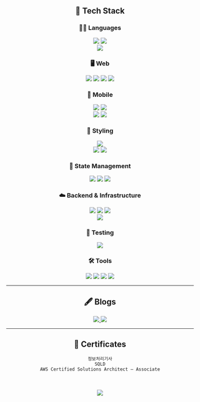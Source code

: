 <div align=center>
  
  ## 🚀 Tech Stack
  
  ### 👨‍💻 Languages
  <img src="https://img.shields.io/badge/TypeScript-3178C6?style=for-the-badge&logo=TypeScript&logoColor=white"/>
  <img src="https://img.shields.io/badge/JavaScript-F7DF1E?style=for-the-badge&logo=JavaScript&logoColor=white"/>
  <br />
  <img src="https://img.shields.io/badge/Python-3776AB?style=for-the-badge&logo=Python&logoColor=white"/>

  ### 🖥️ Web
  <img src="https://img.shields.io/badge/React-61DAFB?style=for-the-badge&logo=React&logoColor=white"/>
  <img src="https://img.shields.io/badge/Vue.js-4FC08D?style=for-the-badge&logo=Vue.js&logoColor=white"/>
  <img src="https://img.shields.io/badge/HTML5-E34F26?style=for-the-badge&logo=HTML5&logoColor=white"/>
<img src="https://img.shields.io/badge/CSS3-1572B6?style=for-the-badge&logo=CSS3&logoColor=white"/>
  
  ### 📱 Mobile
  <img src="https://img.shields.io/badge/React Native-61DAFB?style=for-the-badge&logo=React&logoColor=white"/>
  <img src="https://img.shields.io/badge/React Navigation-000000?style=for-the-badge&logo=react&logoColor=white"/>
  <br />
  <img src="https://img.shields.io/badge/Expo-000020?style=for-the-badge&logo=Expo&logoColor=white"/>
  <img src="https://img.shields.io/badge/Flutter-02569B?style=for-the-badge&logo=Flutter&logoColor=white"/>  
  
  ### 🎨 Styling  
  <img src="https://img.shields.io/badge/styled components-DB7093?style=for-the-badge&logo=styled-components&logoColor=white"/>
  <br />
  <img src="https://img.shields.io/badge/tailwindcss-06B6D4?style=for-the-badge&logo=tailwindcss&logoColor=white"/>
  <img src="https://img.shields.io/badge/vuetify-1867C0?style=for-the-badge&logo=vuetify&logoColor=white"/>
  
  ### 🔄 State Management  
  <img src="https://img.shields.io/badge/Redux-764ABC?style=for-the-badge&logo=Redux&logoColor=white"/>
  <img src="https://img.shields.io/badge/Zustand-000000?style=for-the-badge&logo=Zustand&logoColor=white"/>
  <img src="https://img.shields.io/badge/reactquery-FF4154?style=for-the-badge&logo=reactquery&logoColor=white"/>
  
  ### ☁️ Backend & Infrastructure  
  <img src="https://img.shields.io/badge/Node.js-339933?style=for-the-badge&logo=Node.js&logoColor=white"/>
  <img src="https://img.shields.io/badge/MongoDB-47A248?style=for-the-badge&logo=mongodb&logoColor=white"/>
  <img src="https://img.shields.io/badge/Firebase-F6820D?style=for-the-badge&logo=Firebase&logoColor=white"/>
  <br />
  <img src="https://img.shields.io/badge/amazonwebservices-232F3E?style=for-the-badge&logo=amazonwebservices&logoColor=white"/>
  
  ### 🧪 Testing  
  <img src="https://img.shields.io/badge/Playwright-6DA252?style=for-the-badge"/>
  
  ### 🛠 Tools
  
  <img src="https://img.shields.io/badge/Linux-FCC624?style=for-the-badge&logo=Linux&logoColor=white"/>
  <img src="https://img.shields.io/badge/Postman-FF6C37?style=for-the-badge&logo=Postman&logoColor=white"/>
  <img src="https://img.shields.io/badge/GitHub-181717?style=for-the-badge&logo=GitHub&logoColor=white"/>  
  <img src="https://img.shields.io/badge/Figma-F24E1E?style=for-the-badge&logo=Figma&logoColor=white"/>  
  
  ---
    
  ## 🖋 Blogs
  <a href="https://janechun.tistory.com">
    <img src="https://img.shields.io/badge/Tistory-000000?style=for-the-badge&logo=Tistory&logoColor=white"/> 
  </a>
  <a href="https://velog.io/@wlwl99">
    <img src="https://img.shields.io/badge/Velog-20C997?style=for-the-badge&logo=Velog&logoColor=white"/> 
  </a>
    
  ---
  
  ## 📄 Certificates

`정보처리기사`  
`SQLD`  
`AWS Certified Solutions Architect – Associate` 

  <br/>
  <br/>
    
  <img src="https://github-readme-stats.vercel.app/api?username=JaneChun&show_icons=true">

</div>

